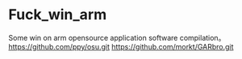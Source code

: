 # Fuck_win_arm
Some win on arm opensource application software compilation。
https://github.com/ppy/osu.git
https://github.com/morkt/GARbro.git
